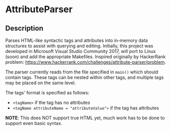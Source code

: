 # AttributeParser

## Description
Parses HTML-like syntactic tags and attributes into in-memory data structures to assist with querying and editing.
Initially, this project was developed in Microsoft Visual Studio Community 2017, will port to Linux (soon) and add the appropriate Makefiles.
Inspired originally by HackerRank problem: https://www.hackerrank.com/challenges/attribute-parser/problem.

The parser currently reads from the file specified in `main()` which should contain tags. These tags can be nested within other tags, and multiple
tags may be placed on the same level.

The tags' format is specified as follows:
- `<tagName>` if the tag has no attributes
- `<tagName attributeName = "attributeValue">` if the tag has attributes


**NOTE**: This does NOT support true HTML yet, much work has to be done to support even basic syntax.
